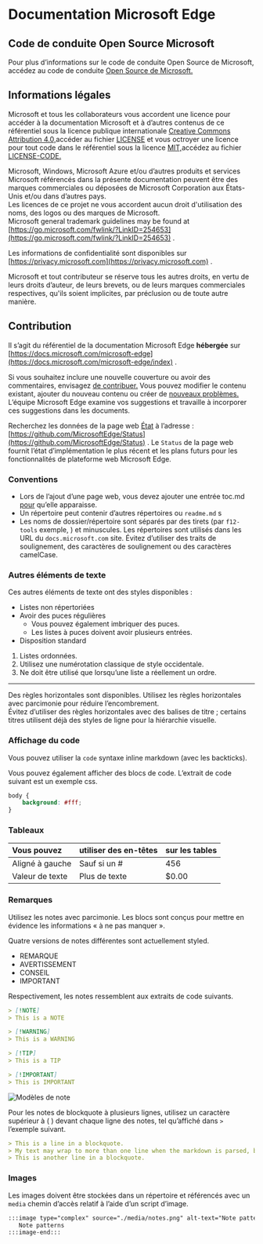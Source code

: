 # <a name="microsoft-edge-documentation"></a>Documentation Microsoft Edge  

## <a name="microsoft-open-source-code-of-conduct"></a>Code de conduite Open Source Microsoft  

Pour plus d’informations sur le code de conduite Open Source de Microsoft, accédez au code de conduite [Open Source de Microsoft.](CODE_OF_CONDUCT.md)  

## <a name="legal-notices"></a>Informations légales  

Microsoft et tous les collaborateurs vous accordent une licence pour accéder à la documentation Microsoft et à d’autres contenus de ce référentiel sous la licence publique internationale [Creative Commons Attribution 4.0,](https://creativecommons.org/licenses/by/4.0/legalcode)accéder au fichier [LICENSE](./LICENSE) et vous octroyer une licence pour tout code dans le référentiel sous la licence [MIT,](https://opensource.org/licenses/MIT)accédez au fichier [LICENSE-CODE.](./LICENSE-CODE)  

Microsoft, Windows, Microsoft Azure et/ou d’autres produits et services Microsoft référencés dans la présente documentation peuvent être des marques commerciales ou déposées de Microsoft Corporation aux États-Unis et/ou dans d’autres pays.  
Les licences de ce projet ne vous accordent aucun droit d'utilisation des noms, des logos ou des marques de Microsoft.  
Microsoft general trademark guidelines may be found at [https://go.microsoft.com/fwlink/?LinkID=254653](https://go.microsoft.com/fwlink/?LinkID=254653) .  

Les informations de confidentialité sont disponibles sur [https://privacy.microsoft.com](https://privacy.microsoft.com) .  

Microsoft et tout contributeur se réserve tous les autres droits, en vertu de leurs droits d’auteur, de leurs brevets, ou de leurs marques commerciales respectives, qu'ils soient implicites, par préclusion ou de toute autre manière.  

## <a name="contributing"></a>Contribution  

Il s’agit du référentiel de la documentation Microsoft Edge **hébergée** sur [https://docs.microsoft.com/microsoft-edge](https://docs.microsoft.com/microsoft-edge/index) .  

Si vous souhaitez inclure une nouvelle couverture ou avoir des commentaires, envisagez [de contribuer.](./CONTRIBUTING.md)  Vous pouvez modifier le contenu existant, ajouter du nouveau contenu ou créer de [nouveaux problèmes.](https://github.com/MicrosoftDocs/edge-developer/issues)  L’équipe Microsoft Edge examine vos suggestions et travaille à incorporer ces suggestions dans les documents.  

Recherchez les données de la page web [État](https://developer.microsoft.com/microsoft-edge/status) à l’adresse :  [https://github.com/MicrosoftEdge/Status](https://github.com/MicrosoftEdge/Status) .  Le `Status` de la page web fournit l’état d’implémentation le plus récent et les plans futurs pour les fonctionnalités de plateforme web Microsoft Edge.

### <a name="conventions"></a>Conventions  

*   Lors de l’ajout d’une page web, vous devez ajouter une entrée toc.md [pour](./microsoft-edge/toc.yml) qu’elle apparaisse.
*   Un répertoire peut contenir d’autres répertoires ou `readme.md` s
*   Les noms de dossier/répertoire sont séparés par des tirets \(par `f12-tools` exemple, \) et minuscules.  Les répertoires sont utilisés dans les URL du `docs.microsoft.com` site.  Évitez d’utiliser des traits de soulignement, des caractères de soulignement ou des caractères camelCase.  

### <a name="other-text-elements"></a>Autres éléments de texte  

Ces autres éléments de texte ont des styles disponibles :  

*   Listes non répertoriées  
*   Avoir des puces régulières  
    *   Vous pouvez également imbriquer des puces.  
    *   Les listes à puces doivent avoir plusieurs entrées.  
*   Disposition standard 
    
1.  Listes ordonnées.  
1.  Utilisez une numérotation classique de style occidentale.  
1.  Ne doit être utilisé que lorsqu’une liste a réellement un ordre.  
    
---  

Des règles horizontales sont disponibles.  Utilisez les règles horizontales avec parcimonie pour réduire l’encombrement.  
Évitez d’utiliser des règles horizontales avec des balises de titre ; certains titres utilisent déjà des styles de ligne pour la hiérarchie visuelle.  

### <a name="displaying-code"></a>Affichage du code  

Vous pouvez utiliser la `code` syntaxe inline markdown \(avec les backticks\).  

Vous pouvez également afficher des blocs de code.  L’extrait de code suivant est un exemple css.  

```css
body {
    background: #fff;
}
```  

### <a name="tables"></a>Tableaux  

| Vous pouvez | utiliser des en-têtes | sur les tables |  
|:--- |:--- |:--- |  
| Aligné à gauche | Sauf si un # | 456 |  
| Valeur de texte | Plus de texte | $0.00 |  

### <a name="notes"></a>Remarques  

Utilisez les notes avec parcimonie.  Les blocs sont conçus pour mettre en évidence les informations « à ne pas manquer ».  

Quatre versions de notes différentes sont actuellement styled.  

*   REMARQUE  
*   AVERTISSEMENT  
*   CONSEIL  
*   IMPORTANT  
    
Respectivement, les notes ressemblent aux extraits de code suivants.  

```md
> [!NOTE]
> This is a NOTE  
```  

```md
> [!WARNING]
> This is a WARNING  
```  

```md
> [!TIP]
> This is a TIP  
```  

```md
> [!IMPORTANT]
> This is IMPORTANT  
```  

![Modèles de note](./media/notes.png)

Pour les notes de blockquote à plusieurs lignes, utilisez un caractère supérieur à \( \) devant chaque ligne des notes, tel qu’affiché dans `>` l’exemple suivant.  

```md
> This is a line in a blockquote.  
> My text may wrap to more than one line when the markdown is parsed, but I must include all my information within a single \(sometimes very long line\) in the markdown.  
> This is another line in a blockquote.  
```  

### <a name="images"></a>Images  

Les images doivent être stockées dans un répertoire et référencés avec un `media` chemin d’accès relatif à l’aide d’un script d’image.  

<!--  `![Note patterns](media/notes.png)`  -->  

```md
:::image type="complex" source="./media/notes.png" alt-text="Note patterns" lightbox="./media/notes.png":::
   Note patterns  
:::image-end:::  
```  

